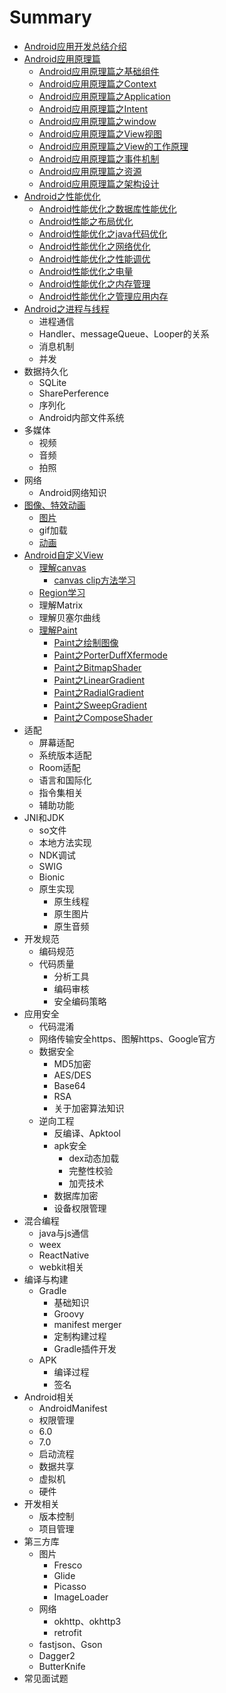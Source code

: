 # Summary

* [Android应用开发总结介绍](README.md)
* [Android应用原理篇](chapter1.md)
  * [Android应用原理篇之基础组件](androidying-yong-yuan-li-pian-zhi-ji-chu-zu-jian.md)
  * [Android应用原理篇之Context](androidying-yong-yuan-li-pian-zhi-context.md)
  * [Android应用原理篇之Application](androidying-yong-yuan-li-pian-zhi-application.md)
  * [Android应用原理篇之Intent](androidying-yong-yuan-li-pian-zhi-intent.md)
  * [Android应用原理篇之window](androidying-yong-yuan-li-pian-zhi-window.md)
  * [Android应用原理篇之View视图](androidying-yong-yuan-li-pian-zhi-view-shi-tu.md)
  * [Android应用原理篇之View的工作原理](androidying-yong-yuan-li-pian-zhi-view-de-gong-zuo-yuan-li.md)
  * [Android应用原理篇之事件机制](androidying-yong-yuan-li-pian-zhi-shi-jian-ji-zhi.md)
  * [Android应用原理篇之资源](androidying-yong-yuan-li-pian-zhi-zi-yuan.md)
  * [Android应用原理篇之架构设计](androidying-yong-yuan-li-pian-zhi-jia-gou-she-ji.md)
* [Android之性能优化](androidzhi-xing-neng-you-hua.md)
  * [Android性能优化之数据库性能优化](androidxing-neng-you-hua-zhi-shu-ju-ku-xing-neng-you-hua.md)
  * [Android性能之布局优化](androidxing-neng-zhi-bu-ju-you-hua.md)
  * [Android性能优化之java代码优化](androidxing-neng-you-hua-zhi-java-dai-ma-you-hua.md)
  * [Android性能优化之网络优化](androidxing-neng-diao-you.md)
  * [Android性能优化之性能调优](androidxing-neng-you-hua-zhi-xing-neng-diao-you.md)
  * [Android性能优化之电量](androidxing-neng-you-hua-zhi-dian-liang.md)
  * [Android性能优化之内存管理](androidxing-neng-you-hua-zhi-nei-cun-guan-li.md)
  * [Android性能优化之管理应用内存](androidxing-neng-you-hua-zhi-guan-li-ying-yong-nei-cun.md)
* [Android之进程与线程](androidzhi-jin-cheng-yu-xian-cheng.md)
  * 进程通信
  * Handler、messageQueue、Looper的关系
  * 消息机制
  * 并发
* 数据持久化
  * SQLite
  * SharePerference
  * 序列化
  * Android内部文件系统
* 多媒体
  * 视频
  * 音频
  * 拍照
* 网络
  * Android网络知识
* [图像、特效动画](tu-xiang-3001-te-xiao-dong-hua.md)
  * [图片](tu-pian.md)
  * gif加载
  * [动画](dong-hua.md)
* [Android自定义View](androidzi-ding-yi-view.md)
  * [理解canvas](androidzi-ding-yi-view/li-jie-canvas.md)
    * [canvas clip方法学习](androidzi-ding-yi-view/li-jie-canvas/canvas-clipfang-fa-xue-xi.md)
  * [Region学习](androidzi-ding-yi-view/regionxue-xi.md)
  * 理解Matrix
  * 理解贝塞尔曲线
  * [理解Paint](androidzi-ding-yi-view/li-jie-paint.md)
    * [Paint之绘制图像](androidzi-ding-yi-view/li-jie-paint/paintzhi-hui-zhi-tu-xiang.md)
    * [Paint之PorterDuffXfermode](androidzi-ding-yi-view/li-jie-paint/paintzhi-porterduffxfermode.md)
    * [Paint之BitmapShader](androidzi-ding-yi-view/li-jie-paint/paintzhi-shader.md)
    * [Paint之LinearGradient](androidzi-ding-yi-view/li-jie-paint/paintzhilineargradient.md)
    * [Paint之RadialGradient](androidzi-ding-yi-view/li-jie-paint/paintzhi-radialgradient.md)
    * [Paint之SweepGradient](androidzi-ding-yi-view/li-jie-paint/paintzhi-sweepgradient.md)
    * [Paint之ComposeShader](androidzi-ding-yi-view/li-jie-paint/paintzhi-composeshader.md)
* 适配
  * 屏幕适配
  * 系统版本适配
  * Room适配
  * 语言和国际化
  * 指令集相关
  * 辅助功能
* JNI和JDK
  * so文件
  * 本地方法实现
  * NDK调试
  * SWIG
  * Bionic
  * 原生实现
    * 原生线程
    * 原生图片
    * 原生音频
* 开发规范
  * 编码规范
  * 代码质量
    * 分析工具
    * 编码审核
    * 安全编码策略
* 应用安全
  * 代码混淆
  * 网络传输安全https、图解https、Google官方
  * 数据安全
    * MD5加密
    * AES/DES
    * Base64
    * RSA
    * 关于加密算法知识
  * 逆向工程
    * 反编译、Apktool
    * apk安全
      * dex动态加载
      * 完整性校验
      * 加壳技术
    * 数据库加密
    * 设备权限管理
* 混合编程
  * java与js通信
  * weex
  * ReactNative
  * webkit相关
* 编译与构建
  * Gradle
    * 基础知识
    * Groovy
    * manifest merger
    * 定制构建过程
    * Gradle插件开发
  * APK
    * 编译过程
    * 签名
* Android相关
  * AndroidManifest
  * 权限管理
  * 6.0
  * 7.0
  * 启动流程
  * 数据共享
  * 虚拟机
  * 硬件
* 开发相关
  * 版本控制
  * 项目管理
* 第三方库
  * 图片
    * Fresco
    * Glide
    * Picasso
    * ImageLoader
  * 网络
    * okhttp、okhttp3
    * retrofit
  * fastjson、Gson
  * Dagger2
  * ButterKnife
* 常见面试题



